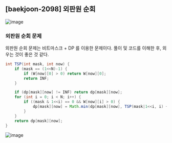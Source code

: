## [baekjoon-2098] 외판원 순회

![image](https://user-images.githubusercontent.com/22045163/112101265-b37ebb00-8be9-11eb-8302-789243835946.png)

### 외판원 순회 문제

외판원 순회 문제는 비트마스크 + DP 를 이용한 문제이다. 풀이 및 코드를 이해한 후, 외우는 것이 좋은 것 같다.

```java
int TSP(int mask, int now) {
    if (mask == (1<<N)-1) {
        if (W[now][0] > 0) return W[now][0];
        return INF;
    }

    if (dp[mask][now] != INF) return dp[mask][now];
    for (int i = 0; i < N; i++) {
        if ((mask & 1<<i) == 0 && W[now][i] > 0) {
            dp[mask][now] = Math.min(dp[mask][now], TSP(mask|1<<i, i) + W[now][i]);
        }
    }
    return dp[mask][now];
}
```

![image](https://user-images.githubusercontent.com/22045163/112101291-bc6f8c80-8be9-11eb-97ee-5add4fa8208f.png)
